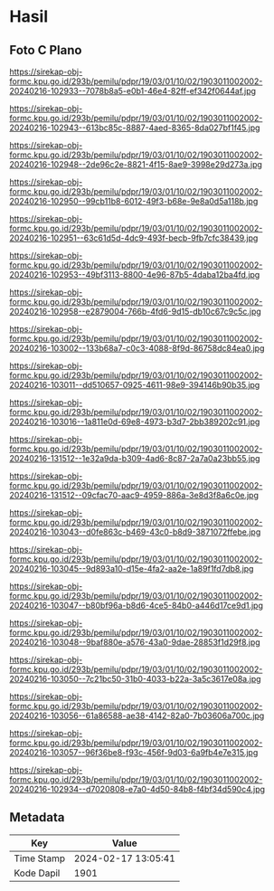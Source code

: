 # Hasil

## Foto C Plano

https://sirekap-obj-formc.kpu.go.id/293b/pemilu/pdpr/19/03/01/10/02/1903011002002-20240216-102933--7078b8a5-e0b1-46e4-82ff-ef342f0644af.jpg

https://sirekap-obj-formc.kpu.go.id/293b/pemilu/pdpr/19/03/01/10/02/1903011002002-20240216-102943--613bc85c-8887-4aed-8365-8da027bf1f45.jpg

https://sirekap-obj-formc.kpu.go.id/293b/pemilu/pdpr/19/03/01/10/02/1903011002002-20240216-102948--2de96c2e-8821-4f15-8ae9-3998e29d273a.jpg

https://sirekap-obj-formc.kpu.go.id/293b/pemilu/pdpr/19/03/01/10/02/1903011002002-20240216-102950--99cb11b8-6012-49f3-b68e-9e8a0d5a118b.jpg

https://sirekap-obj-formc.kpu.go.id/293b/pemilu/pdpr/19/03/01/10/02/1903011002002-20240216-102951--63c61d5d-4dc9-493f-becb-9fb7cfc38439.jpg

https://sirekap-obj-formc.kpu.go.id/293b/pemilu/pdpr/19/03/01/10/02/1903011002002-20240216-102953--49bf3113-8800-4e96-87b5-4daba12ba4fd.jpg

https://sirekap-obj-formc.kpu.go.id/293b/pemilu/pdpr/19/03/01/10/02/1903011002002-20240216-102958--e2879004-766b-4fd6-9d15-db10c67c9c5c.jpg

https://sirekap-obj-formc.kpu.go.id/293b/pemilu/pdpr/19/03/01/10/02/1903011002002-20240216-103002--133b68a7-c0c3-4088-8f9d-86758dc84ea0.jpg

https://sirekap-obj-formc.kpu.go.id/293b/pemilu/pdpr/19/03/01/10/02/1903011002002-20240216-103011--dd510657-0925-4611-98e9-394146b90b35.jpg

https://sirekap-obj-formc.kpu.go.id/293b/pemilu/pdpr/19/03/01/10/02/1903011002002-20240216-103016--1a811e0d-69e8-4973-b3d7-2bb389202c91.jpg

https://sirekap-obj-formc.kpu.go.id/293b/pemilu/pdpr/19/03/01/10/02/1903011002002-20240216-131512--1e32a9da-b309-4ad6-8c87-2a7a0a23bb55.jpg

https://sirekap-obj-formc.kpu.go.id/293b/pemilu/pdpr/19/03/01/10/02/1903011002002-20240216-131512--09cfac70-aac9-4959-886a-3e8d3f8a6c0e.jpg

https://sirekap-obj-formc.kpu.go.id/293b/pemilu/pdpr/19/03/01/10/02/1903011002002-20240216-103043--d0fe863c-b469-43c0-b8d9-3871072ffebe.jpg

https://sirekap-obj-formc.kpu.go.id/293b/pemilu/pdpr/19/03/01/10/02/1903011002002-20240216-103045--9d893a10-d15e-4fa2-aa2e-1a89f1fd7db8.jpg

https://sirekap-obj-formc.kpu.go.id/293b/pemilu/pdpr/19/03/01/10/02/1903011002002-20240216-103047--b80bf96a-b8d6-4ce5-84b0-a446d17ce9d1.jpg

https://sirekap-obj-formc.kpu.go.id/293b/pemilu/pdpr/19/03/01/10/02/1903011002002-20240216-103048--9baf880e-a576-43a0-9dae-28853f1d29f8.jpg

https://sirekap-obj-formc.kpu.go.id/293b/pemilu/pdpr/19/03/01/10/02/1903011002002-20240216-103050--7c21bc50-31b0-4033-b22a-3a5c3617e08a.jpg

https://sirekap-obj-formc.kpu.go.id/293b/pemilu/pdpr/19/03/01/10/02/1903011002002-20240216-103056--61a86588-ae38-4142-82a0-7b03606a700c.jpg

https://sirekap-obj-formc.kpu.go.id/293b/pemilu/pdpr/19/03/01/10/02/1903011002002-20240216-103057--96f36be8-f93c-456f-9d03-6a9fb4e7e315.jpg

https://sirekap-obj-formc.kpu.go.id/293b/pemilu/pdpr/19/03/01/10/02/1903011002002-20240216-102934--d7020808-e7a0-4d50-84b8-f4bf34d590c4.jpg


## Metadata

| Key        | Value               |
| ---------- | ------------------- |
| Time Stamp | 2024-02-17 13:05:41 |
| Kode Dapil | 1901                |



